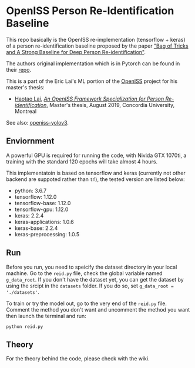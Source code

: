 # OpenISS Person Re-Identification Baseline

This repo basically is the OpenISS re-implementation (tensorflow + keras) of a person
re-identification baseline proposed by the paper
["Bag of Tricks and A Strong Baseline for Deep Person Re-identification"](https://arxiv.org/abs/1903.07071).

The authors original implementation which is in Pytorch can be found in their
[repo](https://github.com/michuanhaohao/reid-strong-baseline).

This is a part of the Eric Lai's ML portion of the [OpenISS](https://github.com/OpenISS/OpenISS) project for his
master's thesis:

* [Haotao Lai](https://github.com/laihaotao), [*An OpenISS Framework Specialization for Person Re-identification*](https://spectrum.library.concordia.ca/985788/), Master's thesis, August 2019, Concordia University, Montreal

See also: [openiss-yolov3](https://github.com/OpenISS/openiss-yolov3).

## Enviornment

A powerful GPU is required for running the code, with Nivida GTX 1070ti, a training with the standard 120 epochs
will take almost 4 hours.

This implementatoin is based on tensorflow and keras (currently not other backend are suppoted rather
than `tf`), the tested version are listed below:

- python:               3.6.7
- tensorflow:           1.12.0
- tensorflow-base:      1.12.0
- tensorflow-gpu:       1.12.0
- keras:                2.2.4
- keras-applications:   1.0.6
- keras-base:           2.2.4
- keras-preprocessing:  1.0.5

## Run

Before you run, you need to speicify the dataset directory in your local machine. Go to the `reid.py` file,
check the global variable named `g_data_root`. If you don't have the dataset yet, you can get the dataset by
using the srcipt in the `datasets` folder. If you do so, set `g_data_root = './datasets'`.

To train or try the model out, go to the very end of the `reid.py` file. Comment the method you don't want
and uncomment the method you want then launch the terminal and run:

```
python reid.py
```

## Theory

For the theory behind the code, please check with the wiki.
